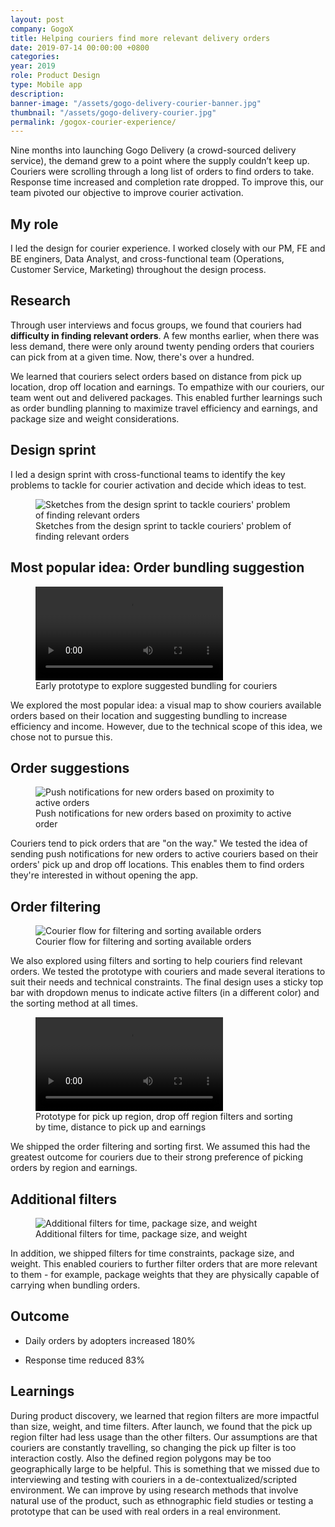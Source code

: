 ```yaml
---
layout: post
company: GogoX
title: Helping couriers find more relevant delivery orders
date: 2019-07-14 00:00:00 +0800
categories:
year: 2019
role: Product Design
type: Mobile app
description: 
banner-image: "/assets/gogo-delivery-courier-banner.jpg"
thumbnail: "/assets/gogo-delivery-courier.jpg"
permalink: /gogox-courier-experience/
---
```


Nine months into launching Gogo Delivery (a crowd-sourced delivery service), the demand grew to a point where the supply couldn’t keep up. Couriers were scrolling through a long list of orders to find orders to take. Response time increased and completion rate dropped. To improve this, our team pivoted our objective to improve courier activation.

## My role

I led the design for courier experience. I worked closely with our PM, FE and BE enginers, Data Analyst, and cross-functional team (Operations, Customer Service, Marketing) throughout the design process.

## Research

Through user interviews and focus groups, we found that couriers had **difficulty in finding relevant orders**. A few months earlier, when there was less demand, there were only around twenty pending orders that couriers can pick from at a given time. Now, there's over a hundred.

We learned that couriers select orders based on distance from pick up location, drop off location and earnings. To empathize with our couriers, our team went out and delivered packages. This enabled further learnings such as order bundling planning to maximize travel efficiency and earnings, and package size and weight considerations.

## Design sprint

I led a design sprint with cross-functional teams to identify the key problems to tackle for courier activation and decide which ideas to test.

<figure>
	<div>
		<img class="lazy" data-src="/assets/ggd-courier-finding-orders-sketches.png" alt="Sketches from the design sprint to tackle couriers' problem of finding relevant orders">
	</div>
	<figcaption>Sketches from the design sprint to tackle couriers' problem of finding relevant orders</figcaption>
</figure>

## Most popular idea: Order bundling suggestion


<figure>
	<video class="lazy" style="max-width:960px;margin:0 auto" controls>
		<source src="https://cdn.dribbble.com/users/611270/videos/23476/20190424-courier-map-3.mp4" type="video/mp4">
	</video>
	<figcaption>Early prototype to explore suggested bundling for couriers</figcaption>
</figure>
We explored the most popular idea: a visual map to show couriers available orders based on their location and suggesting bundling to increase efficiency and income. However, due to the technical scope of this idea, we chose not to pursue this.

## Order suggestions
<figure>
	<div  class="ratio-4x3">
		<img class="lazy" data-src="/assets/ggd-courier-order-suggestions.png" alt="Push notifications for new orders based on proximity to active orders">
	</div>
	<figcaption>Push notifications for new orders based on proximity to active order</figcaption>
</figure>

Couriers tend to pick orders that are "on the way." We tested the idea of sending push notifications for new orders to active couriers based on their orders' pick up and drop off locations. This enables them to find orders they're interested in without opening the app.

## Order filtering

<figure>
	<div  class="ratio-4x3">
		<img class="lazy" data-src="/assets/ggd-courier-filters-flow.png" alt="Courier flow for filtering and sorting available orders">
	</div>
	<figcaption>Courier flow for filtering and sorting available orders</figcaption>
</figure>

We also explored using filters and sorting to help couriers find relevant orders. We tested the prototype with couriers and made several iterations to suit their needs and technical constraints. The final design uses a sticky top bar with dropdown menus to indicate active filters (in a different color) and the sorting method at all times. 

<figure>
	<video class="lazy" style="max-width:960px;margin:0 auto" controls>
		<source src="/assets/gogo-delivery-courier-filters.mp4" type="video/mp4">
	</video>
	<figcaption>Prototype for pick up region, drop off region filters and sorting by time, distance to pick up and earnings</figcaption>
</figure>

We shipped the order filtering and sorting first. We assumed this had the greatest outcome for couriers due to their strong preference of picking orders by region and earnings.

## Additional filters
<figure>
	<div  class="ratio-4x3">
		<img class="lazy" data-src="/assets/ggd-courier-filters-add.png" alt="Additional filters for time, package size, and weight">
	</div>
	<figcaption>Additional filters for time, package size, and weight</figcaption>
</figure>

In addition, we shipped filters for time constraints, package size, and weight. This enabled couriers to further filter orders that are more relevant to them - for example, package weights that they are physically capable of carrying when bundling orders.

## Outcome

- Daily orders by adopters increased 180%

- Response time reduced 83%

## Learnings

During product discovery, we learned that region filters are more impactful than size, weight, and time filters. After launch, we found that the pick up region filter had less usage than the other filters. Our assumptions are that couriers are constantly travelling, so changing the pick up filter is too interaction costly. Also the defined region polygons may be too geographically large to be helpful. This is something that we missed due to interviewing and testing with couriers in a de-contextualized/scripted environment. We can improve by using research methods that involve natural use of the product, such as ethnographic field studies or testing a prototype that can be used with real orders in a real environment.